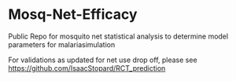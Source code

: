 # Mosq-Net-Efficacy
Public Repo for mosquito net statistical analysis to determine model parameters for malariasimulation

For validations as updated for net use drop off, please see
https://github.com/IsaacStopard/RCT_prediction


